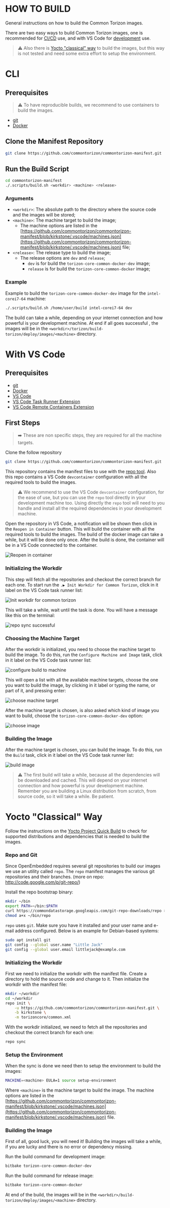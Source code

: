 # HOW TO BUILD

General instructions on how to build the Common Torizon images.

There are two easy ways to build Common Torizon images, one is recommended for [CI/CD](#CLI)  use, and with VS Code for [development](#With-VS-Code) use.

> ⚠️ Also there is [Yocto "classical" way](#Yocto-Classical-Way) to build the images,  but this way is not tested and need some extra effort to setup the environment.

# CLI

## Prerequisites

> ⚠️ To have reproducible builds, we recommend to use containers to build the images.

- [git](https://git-scm.com/)
- [Docker](https://docs.docker.com/engine/install/debian/)

## Clone the Manifest Repository

```bash
git clone https://github.com/commontorizon/commontorizon-manifest.git
```

## Run the Build Script

```bash
cd commontorizon-manifest
./.scripts/build.sh <workdir> <machine> <release>
```

### Arguments

- `<workdir>`: The absolute path to the directory where the source code and the images will be stored;
- `<machine>`: The machine target to build the image;
    - The machine options are listed in the [https://github.com/commontorizon/commontorizon-manifest/blob/kirkstone/.vscode/machines.json](https://github.com/commontorizon/commontorizon-manifest/blob/kirkstone/.vscode/machines.json) file;
- `<release>`: The release type to build the image;
    - The release options are `dev` and `release`;
        - `dev` is for build the `torizon-core-common-docker-dev` image;
        - `release` is for build the `torizon-core-common-docker` image;

### Example

Example to build the `torizon-core-common-docker-dev` image for the `intel-corei7-64` machine:

```bash
./.scripts/build.sh /home/user/build intel-corei7-64 dev
```

The build can take a while, depending on your internet connection and how powerful is your development machine. At end if all goes successful , the images will be in the `<workdir>/torizon/build-torizon/deploy/images/<machine>` directory.

# With VS Code

## Prerequisites

- [git](https://git-scm.com/)
- [Docker](https://docs.docker.com/install/)
- [VS Code](https://code.visualstudio.com/)
- [VS Code Task Runner Extension](https://marketplace.visualstudio.com/items?itemName=microhobby.taskrunnercodeplus)
- [VS Code Remote Containers Extension](https://marketplace.visualstudio.com/items?itemName=ms-vscode-remote.remote-containers)

## First Steps

> ➡️ These are non specific steps, they are required for all the machine targets.

Clone the follow repository

```bash
git clone https://github.com/commontorizon/commontorizon-manifest.git
```

This repository contains the manifest files to use with the [repo tool](https://gerrit.googlesource.com/git-repo/). Also this repo contains a VS Code `devcontainer` configuration with all the required tools to build the images.

> ⚠️ We recommend to use the VS Code `devcontainer` configuration, for the ease of use, but you can use the `repo` tool directly in your development machine too. Using directly the `repo` tool will need to you handle and install all the required dependencies in your development machine.

Open the repository in VS Code, a notification will be shown then click in the `Reopen in Container` button. This will build the container with all the required tools to build the images. The build of the docker image can take a while, but it will be done only once. After the build is done, the container will be in a VS Code connected to the container.

![Reopen in container](./assets/img/reopenInContainer.jpg)

### Initializing the Workdir

This step will fetch all the repositories and checkout the correct branch for each one. To start run the `.▶️ Init Workdir for Common Torizon`, click in it label on the VS Code task runner list:

![Init workdir for common torizon](assets/image.png-BUILDING.png)

This will take a while, wait until the task is done. You will have a message like this on the terminal:

![repo sync successful](./assets/img/repoSyncOk.jpg)

### Choosing the Machine Target

After the workdir is initialized, you need to choose the machine target to build the image. To do this, run the `Configure Machine and Image` task, click in it label on the VS Code task runner list:

![configure build to machine](assets/image.png-BUILDING-1.png)

This will open a list with all the available machine targets, choose the one you want to build the image, by clicking in it label or typing the name, or part of it, and pressing enter:

![choose machine target](./assets/img/chooseMachineTobuild.jpg)

After the machine target is chosen, is also asked which kind of image you want to build, choose the `torizon-core-common-docker-dev` option:

![choose image](./assets/img/chooseImageKind.jpg)

### Building the Image

After the machine target is chosen, you can build the image. To do this, run the `Build` task, click in it label on the VS Code task runner list:

![build image](assets/image.png-BUILDING-2.png)

> ⚠️ The first build will take a while, because all the dependencies will be downloaded and cached. This will depend on your internet connection and how powerful is your development machine. Remember you are building a Linux distribution from scratch, from source code, so it will take a while. Be patient.

# Yocto "Classical" Way

Follow the instructions on the [Yocto Project Quick Build](https://docs.yoctoproject.org/4.0.21/brief-yoctoprojectqs/index.html) to check for supported distributions and dependencies that is needed to build the images.

### Repo and Git

Since OpenEmbedded requires several git repositories to build our images we use an utility called `repo`. The `repo` manifest manages the various git repositories and their branches. (more on repo: http://code.google.com/p/git-repo/)

Install the repo bootstrap binary:

```bash
mkdir ~/bin
export PATH=~/bin:$PATH
curl https://commondatastorage.googleapis.com/git-repo-downloads/repo > ~/bin/repo
chmod a+x ~/bin/repo
```

`repo` uses `git`. Make sure you have it installed and your user name and e-mail address configured. Below is an example for Debian-based systems:

```bash
sudo apt install git
git config --global user.name "Little Jack"
git config --global user.email littlejack@example.com
```

### Initializing the Workdir

First we need to initialize the workdir with the manifest file. Create a directory to hold the source code and change to it. Then initialize the workdir with the manifest file:

```bash
mkdir ~/workdir
cd ~/workdir
repo init \
    -u https://github.com/commontorizon/commontorizon-manifest.git \
    -b kirkstone \
    -m torizoncore/common.xml
```

With the workdir initialized, we need to fetch all the repositories and checkout the correct branch for each one:

```bash
repo sync
```

### Setup the Environment

When the sync is done we need then to setup the environment to build the images:

```bash
MACHINE=<machine> EULA=1 source setup-environment
```

Where `<machine>` is the machine target to build the image. The machine options are listed in the [https://github.com/commontorizon/commontorizon-manifest/blob/kirkstone/.vscode/machines.json](https://github.com/commontorizon/commontorizon-manifest/blob/kirkstone/.vscode/machines.json) file.

### Building the Image

First of all, good luck, you will need it! Building the images will take a while, if you are lucky and there is no error or dependency missing.

Run the build command for development image:

```bash
bitbake torizon-core-common-docker-dev
```

Run the build command for release image:

```bash
bitbake torizon-core-common-docker
```

At end of the build, the images will be in the `<workdir>/build-torizon/deploy/images/<machine>` directory.
